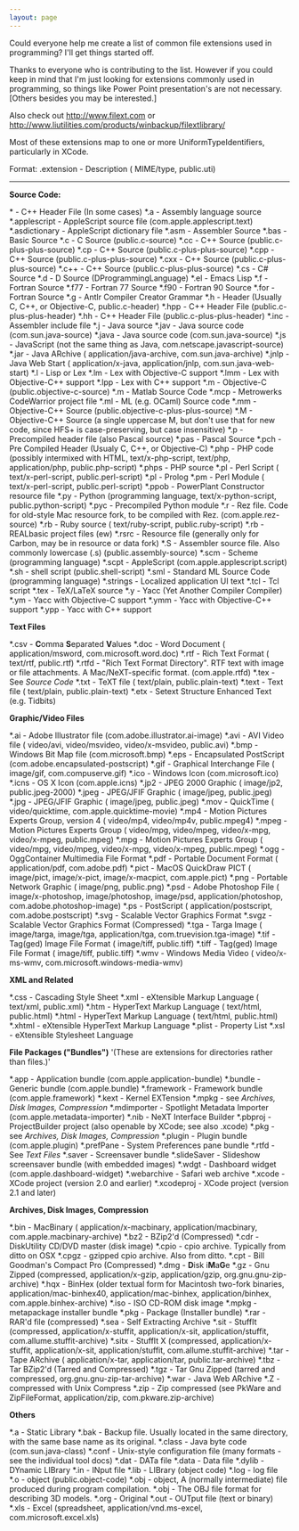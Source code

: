 ```yaml
---
layout: page
---
```




Could everyone help me create a list of common file extensions used in programming? I'll get things started off.

Thanks to everyone who is contributing to the list. However if you could keep in mind that I'm just looking for extensions commonly used in programming, so things like Power Point presentation's are not necessary.  [Others besides you may be interested.]

Also check out http://www.filext.com or http://www.liutilities.com/products/winbackup/filextlibrary/

Most of these extensions map to one or more UniformTypeIdentifiers, particularly in XCode.

Format: .extension - Description (    MIME/type, public.uti)

----

**Source Code:**


*<none> - C++ Header File (In some cases)
*.a - Assembly language source
*.applescript - AppleScript source file (com.apple.applescript.text)
*.asdictionary - AppleScript dictionary file
*.asm	- Assembler Source
*.bas - Basic Source
*.c - C Source (public.c-source)
*.cc - C++ Source (public.c-plus-plus-source)
*.cp - C++ Source (public.c-plus-plus-source)
*.cpp - C++ Source (public.c-plus-plus-source)
*.cxx - C++ Source (public.c-plus-plus-source)
*.c++ - C++ Source (public.c-plus-plus-source)
*.cs - C# Source
*.d - D Source (DProgrammingLanguage)
*.el - Emacs Lisp
*.f - Fortran Source
*.f77 - Fortran 77 Source
*.f90 - Fortran 90 Source
*.for - Fortran Source
*.g - Antlr Compiler Creator Grammar
*.h - Header (Usually C, C++, or Objective-C, public.c-header)
*.hpp - C++ Header File (public.c-plus-plus-header)
*.hh - C++ Header File (public.c-plus-plus-header)
*.inc - Assembler include file
*.j - Java source
*.jav - Java source code (com.sun.java-source)
*.java - Java source code (com.sun.java-source)
*.js - JavaScript (not the same thing as Java, com.netscape.javascript-​source)
*.jar - Java ARchive (    application/java-archive, com.sun.java-archive)
*.jnlp - Java Web Start (    application/x-java,     application/jnlp, com.sun.java-web-start)
*.l - Lisp or Lex
*.lm - Lex with Objective-C support
*.lmm - Lex with Objective-C++ support
*.lpp - Lex with C++ support
*.m - Objective-C (public.objective-c-source)
*.m - Matlab Source Code
*.mcp - Metrowerks CodeWarrior project file
*.ml - ML (e.g. OCaml) Source code
*.mm - Objective-C++ Source (public.objective-c-plus-​plus-source)
*.M - Objective-C++ Source (a single uppercase M, but don't use that for new code, since HFS+ is case-preserving, but case insensitive)
*.p - Precompiled header file (also Pascal source)
*.pas - Pascal Source
*.pch - Pre Compiled Header (Usualy C, C++, or Objective-C)
*.php - PHP code (possibly intermixed with HTML,     text/x-php-script,     text/php,     application/php, public.php-script)
*.phps - PHP source
*.pl - Perl Script (    text/x-perl-script, public.perl-script)
*.pl - Prolog
*.pm - Perl Module (    text/x-perl-script, public.perl-script)
*.ppob - PowerPlant Constructor resource file
*.py - Python (programming language,     text/x-python-script, public.python-script)
*.pyc - Precompiled Python module
*.r - Rez file. Code for old-style Mac resource fork, to be compiled with Rez. (com.apple.rez-source)
*.rb - Ruby source (    text/ruby-script, public.ruby-script)
*.rb - REALbasic project files (ew)
*.rsrc - Resource file (generally only for Carbon, may be in resource or data fork)
*.S - Assembler source file. Also commonly lowercase (.s) (public.assembly-source)
*.scm -  Scheme (programming language)
*.scpt - AppleScript (com.apple.applescript.script)
*.sh -  shell script (public.shell-script)
*.sml - Standard ML Source Code (programming language)
*.strings - Localized application UI text
*.tcl - Tcl script
*.tex - TeX/LaTeX source
*.y - Yacc (Yet Another Compiler Compiler)
*.ym - Yacc with Objective-C support
*.ymm - Yacc with Objective-C++ support
*.ypp - Yacc with C++ support


**Text Files**

*.csv - **C**omma **S**eparated **V**alues
*.doc - Word Document (    application/msword, com.microsoft.word.doc)
*.rtf - Rich Text Format (    text/rtf, public.rtf)
*.rtfd - "Rich Text Format Directory". RTF text with image or file attachments. A Mac/NeXT-specific format. (com.apple.rtfd)
*.tex - See *Source Code*
*.txt - TeXT file (    text/plain, public.plain-text)
*.text - Text file (    text/plain, public.plain-text)
*.etx - Setext Structure Enhanced Text (e.g. Tidbits)


**Graphic/Video Files**

*.ai - Adobe Illustrator file (com.adobe.illustrator.ai-​image)
*.avi - AVI Video file (    video/avi,     video/msvideo,     video/x-msvideo, public.avi)
*.bmp - Windows Bit Map file (com.microsoft.bmp)
*.eps - Encapsulated PostScript (com.adobe.encapsulated-​postscript)
*.gif - Graphical Interchange File (    image/gif, com.compuserve.gif)
*.ico - Windows Icon (com.microsoft.ico)
*.icns - OS X Icon (com.apple.icns)
*.jp2 - JPEG 2000 Graphic (    image/jp2, public.jpeg-2000)
*.jpeg - JPEG/JFIF Graphic (    image/jpeg, public.jpeg)
*.jpg - JPEG/JFIF Graphic (    image/jpeg, public.jpeg)
*.mov - QuickTime (    video/quicktime, com.apple.quicktime-mo<nowiki/>vie)
*.mp4 - Motion Pictures Experts Group, version 4 (    video/mp4,     video/mp4v, public.mpeg4)
*.mpeg - Motion Pictures Experts Group (    video/mpg,     video/mpeg,     video/x-mpg,     video/x-mpeg, public.mpeg)
*.mpg - Motion Pictures Experts Group (    video/mpg,     video/mpeg,     video/x-mpg,     video/x-mpeg, public.mpeg)
*.ogg - OggContainer Multimedia File Format
*.pdf - Portable Document Format (    application/pdf, com.adobe.pdf)
*.pi<nowiki/>ct - MacOS QuickDraw PICT (    image/pi<nowiki/>ct,     image/x-pi<nowiki/>ct,     image/x-macpict, com.apple.pi<nowiki/>ct)
*.png - Portable Network Graphic (    image/png, public.png)
*.psd - Adobe Photoshop File (    image/x-photoshop,     image/photoshop,     image/psd,     application/photoshop, com.adobe.photoshop-​image)
*.ps - PostScript (    application/postscript, com.adobe.postscript)
*.svg - Scalable Vector Graphics Format
*.svgz - Scalable Vector Graphics Format (Compressed)
*.tga - Targa Image (    image/targa,     image/tga,     application/tga, com.truevision.tga-image)
*.tif - Tag(ged) Image  File Format (    image/tiff, public.tiff)
*.tiff - Tag(ged) Image  File Format (    image/tiff, public.tiff)
*.wmv - Windows Media Video (    video/x-ms-wmv, com.microsoft.windows-​media-wmv)


**XML and Related**

*.css - Cascading Style Sheet
*.xml - eXtensible Markup Language (    text/xml, public.xml)
*.htm - HyperText Markup Language (    text/html, public.html)
*.html - HyperText Markup Language (    text/html, public.html)
*.xhtml - eXtensible HyperText Markup Language
*.plist - Property List
*.xsl - eXtensible Stylesheet Language


**File Packages ("Bundles")** '(These are extensions for directories rather than files.)'

*.app - Application bundle (com.apple.application-​bundle)
*.bundle - Generic bundle (com.apple.bundle)
*.framework - Framework bundle (com.apple.framework)
*.kext - Kernel EXTension
*.mpkg - see *Archives, Disk Images, Compression*
*.mdimporter - Spotlight Metadata Importer (com.apple.metadata-​importer)
*.nib - NeXT Interface Builder
*.pbproj - ProjectBuilder project (also openable by XCode; see also .xcode)
*.pkg - see *Archives, Disk Images, Compression*
*.plugin - Plugin bundle (com.apple.plugin)
*.prefPane - System Preferences pane bundle
*.rtfd - See *Text Files*
*.saver - Screensaver bundle
*.slideSaver - Slideshow screensaver bundle (with embedded images)
*.wdgt - Dashboard widget (com.apple.dashboard-​widget)
*.webarchive - Safari web archive
*.xcode - XCode project (version 2.0 and earlier)
*.xcodeproj - XCode project (version 2.1 and later)


**Archives, Disk Images, Compression**

*.bin - MacBinary (    application/x-macbinary,     application/macbinary, com.apple.macbinary-​archive)
*.bz2 - BZip2'd (Compressed)
*.cdr - DiskUtility CD/DVD master (disk image)
*.cpio - cpio archive. Typically from ditto on OSX
*.cpgz - gzipped cpio archive. Also from ditto.
*.cpt - Bill Goodman's Compact Pro (Compressed)
*.dmg -  **D**isk i**M**a**G**e
*.gz - Gnu Zipped (compressed,     application/x-gzip,     application/gzip, org.gnu.gnu-zip-archive)
*.hqx - BinHex (older textual form for Macintosh two-fork binaries,     application/mac-binhex40,     application/mac-binhex,     application/binhex, com.apple.binhex-archive)
*.iso - ISO CD-ROM disk image
*.mpkg - metapackage installer bundle
*.pkg - Package (Installer bundle)
*.rar - RAR'd file (compressed)
*.sea - Self Extracting Archive
*.sit - StuffIt (compressed,     application/x-stuffit,     application/x-sit,     application/stuffit, com.allume.stuffit-archive)
*.sitx - StuffIt X (compressed,     application/x-stuffit,     application/x-sit,     application/stuffit, com.allume.stuffit-archive)
*.tar - Tape ARchive (    application/x-tar,     application/tar, public.tar-archive)
*.tbz - Tar BZip2'd (Tarred and Compressed)
*.tgz - Tar Gnu Zipped (tarred and compressed, org.gnu.gnu-zip-tar-archive)
*.war - Java Web ARchive
*.Z - compressed with Unix Compress
*.zip - Zip compressed (see PkWare and ZipFileFormat,     application/zip, com.pkware.zip-archive)


**Others**

*.a - Static Library
*.bak - Backup file. Usually located in the same directory, with the same base name as its original.
*.class - Java byte code (com.sun.java-class)
*.conf - Unix-style configuration file (many formats - see the individual tool docs)
*.dat - DATa file
*.data - Data file
*.dylib - DYnamic LIBrary
*.in - INput file
*.lib - LIBrary (object code)
*.log - log file
*.o - object (public.object-code)
*.obj - object, A (normally intermediate) file produced during program compilation.
*.obj - The OBJ file format for describing 3D models.
*.org - Original
*.out - OUTput file (text or binary)
*.xls - Excel (spreadsheet,     application/vnd.ms-excel, com.microsoft.excel.xls)
